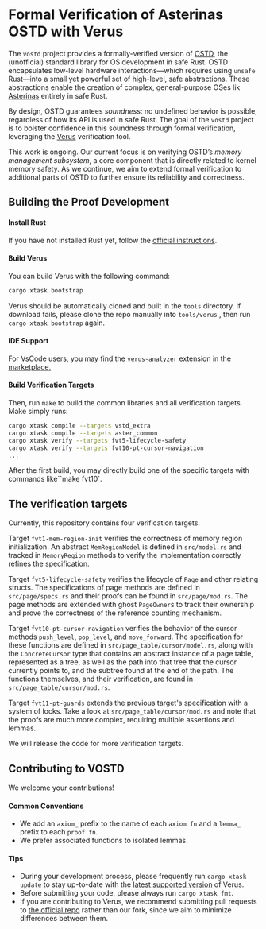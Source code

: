 # Formal Verification of Asterinas OSTD with Verus

The `vostd` project provides a formally-verified version of [OSTD](https://asterinas.github.io/book/ostd/index.html), the (unofficial) standard library for OS development in safe Rust. OSTD encapsulates low-level hardware interactions—which requires using `unsafe` Rust—into a small yet powerful set of high-level, safe abstractions. These abstractions enable the creation of complex, general-purpose OSes lik [Asterinas](https://github.com/asterinas/asterinas) entirely in safe Rust.

By design, OSTD guarantees _soundness_: no undefined behavior is possible, regardless of how its API is used in safe Rust. The goal of the `vostd` project is to bolster confidence in this soundness through formal verification, leveraging the [Verus](https://github.com/verus-lang/verus) verification tool.

This work is ongoing. Our current focus is on verifying OSTD’s _memory management subsystem_, a core component that is directly related to kernel memory safety. As we continue, we aim to extend formal verification to additional parts of OSTD to further ensure its reliability and correctness.

## Building the Proof Development

#### Install Rust

If you have not installed Rust yet, follow the [official instructions](https://www.rust-lang.org/tools/install).

#### Build Verus

You can build Verus with the following command:
```bash
cargo xtask bootstrap
```
Verus should be automatically cloned and built in the `tools` directory. If download fails, please clone the repo manually into `tools/verus` , then run `cargo xtask bootstrap` again.

#### IDE Support

For VsCode users, you may find the `verus-analyzer` extension in the [marketplace.](https://marketplace.visualstudio.com/items?itemName=verus-lang.verus-analyzer)

#### Build Verification Targets 

Then, run ``make`` to build the common libraries and all verification targets.
Make simply runs:

```bash
cargo xtask compile --targets vstd_extra
cargo xtask compile --targets aster_common
cargo xtask verify --targets fvt5-lifecycle-safety
cargo xtask verify --targets fvt10-pt-cursor-navigation
...
```

After the first build, you may directly build one of the specific targets with commands like``make fvt10`.

## The verification targets

Currently, this repository contains four verification targets.

Target `fvt1-mem-region-init` verifies the correctness of memory region initialization. An abstract `MemRegionModel` is defined in `src/model.rs` and tracked in `MemoryRegion` methods to verify the implementation correctly refines the specification.

Target `fvt5-lifecycle-safety` verifies the lifecycle of `Page` and other relating structs. The specifications of page methods are defined in `src/page/specs.rs` and their proofs can be found in `src/page/mod.rs`. The page methods are extended with ghost `PageOwner`s to track their ownership and prove the correctness of the reference counting mechanism.

Target ``fvt10-pt-cursor-navigation`` verifies the behavior of the cursor methods ``push_level``, ``pop_level``, and ``move_forward``. The specification for these functions are defined in ``src/page_table/cursor/model.rs``, along with
the ``ConcreteCursor`` type that contains an abstract instance of a page table, represented as a tree,
as well as the path into that tree that the cursor currently points to, and the subtree found at the
end of the path. The functions themselves, and their verification, are found in ``src/page_table/cursor/mod.rs``.

Target ``fvt11-pt-guards`` extends the previous target's specification with a system of locks. Take a look at
``src/page_table/cursor/mod.rs`` and note that the proofs are much more complex, requiring multiple assertions and lemmas.

We will release the code for more verification targets.

## Contributing to VOSTD

We welcome your contributions!

#### Common Conventions

- We add an `axiom_` prefix to the name of each `axiom fn` and a `lemma_` prefix to each `proof fn`.
- We prefer associated functions to isolated lemmas.

#### Tips

- During your development process, please frequently run `cargo xtask update` to stay up-to-date with the [latest supported version](https://github.com/asterinas/verus) of Verus.
- Before submitting your code, please always run `cargo xtask fmt`.
- If you are contributing to Verus, we recommend submitting pull requests to [the official repo](https://github.com/verus-lang/verus) rather than our fork, since we aim to minimize differences between them.